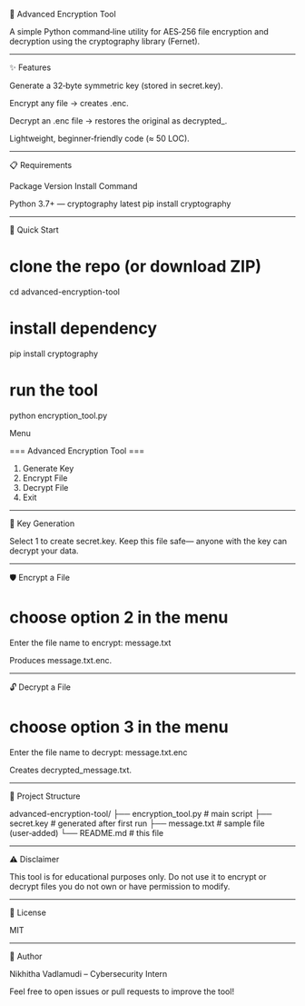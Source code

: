 🔐 Advanced Encryption Tool

A simple Python command‑line utility for AES‑256 file encryption and decryption using the cryptography library (Fernet).


---

✨ Features

Generate a 32‑byte symmetric key (stored in secret.key).

Encrypt any file → creates <filename>.enc.

Decrypt an .enc file → restores the original as decrypted_<filename>.

Lightweight, beginner‑friendly code (≈ 50 LOC).



---

📋 Requirements

Package	Version	Install Command

Python	3.7+	—
cryptography	latest	pip install cryptography



---

🚀 Quick Start

# clone the repo (or download ZIP)
cd advanced-encryption-tool

# install dependency
pip install cryptography

# run the tool
python encryption_tool.py

Menu

=== Advanced Encryption Tool ===
1. Generate Key
2. Encrypt File
3. Decrypt File
4. Exit


---

🔑 Key Generation

Select 1 to create secret.key. Keep this file safe— anyone with the key can decrypt your data.


---

🛡️ Encrypt a File

# choose option 2 in the menu
Enter the file name to encrypt: message.txt

Produces message.txt.enc.


---

🔓 Decrypt a File

# choose option 3 in the menu
Enter the file name to decrypt: message.txt.enc

Creates decrypted_message.txt.


---

📁 Project Structure

advanced-encryption-tool/
├── encryption_tool.py   # main script
├── secret.key           # generated after first run
├── message.txt          # sample file (user‑added)
└── README.md            # this file


---

⚠️ Disclaimer

This tool is for educational purposes only. Do not use it to encrypt or decrypt files you do not own or have permission to modify.


---

📜 License

MIT


---

👤 Author

Nikhitha Vadlamudi – Cybersecurity Intern

Feel free to open issues or pull requests to improve the tool!
